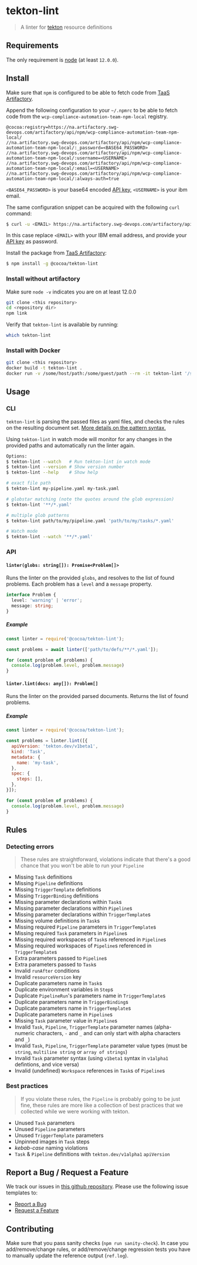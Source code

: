# tekton-lint

> A linter for [tekton] resource definitions

## Requirements

The only requirement is [node] (at least `12.0.0`).

## Install

Make sure that `npm` is configured to be able to fetch code from [TaaS Artifactory][taas].

Append the following configuration to your `~/.npmrc` to be able to fetch code from the `wcp-compliance-automation-team-npm-local` registry.

```
@cocoa:registry=https://na.artifactory.swg-devops.com/artifactory/api/npm/wcp-compliance-automation-team-npm-local/
//na.artifactory.swg-devops.com/artifactory/api/npm/wcp-compliance-automation-team-npm-local/:_password=<BASE64_PASSWORD>
//na.artifactory.swg-devops.com/artifactory/api/npm/wcp-compliance-automation-team-npm-local/:username=<USERNAME>
//na.artifactory.swg-devops.com/artifactory/api/npm/wcp-compliance-automation-team-npm-local/:email=<USERNAME>
//na.artifactory.swg-devops.com/artifactory/api/npm/wcp-compliance-automation-team-npm-local/:always-auth=true
```

`<BASE64_PASSWORD>` is your base64 encoded [API key][taas-api], `<USERNAME>` is your ibm email.

The same configuration snippet can be acquired with the following `curl` command:

```sh
$ curl -u <EMAIL> https://na.artifactory.swg-devops.com/artifactory/api/npm/wcp-compliance-automation-team-npm-local/auth/cocoa
```

In this case replace `<EMAIL>` with your IBM email address, and provide your [API key][taas-api] as password.

Install the package from [TaaS Artifactory][taas]:

```sh
$ npm install -g @cocoa/tekton-lint
```

### Install without artifactory

Make sure `node -v` indicates you are on at least 12.0.0

```sh
git clone <this repository>
cd <repository dir>
npm link
```

Verify that `tekton-lint` is available by running:
```sh
which tekton-lint
```

### Install with Docker

```sh
git clone <this repository>
docker build -t tekton-lint .
docker run -v /some/host/path:/some/guest/path --rm -it tekton-lint '/some/guest/path/*.yaml'
```

## Usage

### CLI

`tekton-lint` is parsing the passed files as yaml files, and checks the rules
on the resulting document set. [More details on the pattern syntax.][pattern]

Using `tekton-lint` in watch mode will monitor for any changes in the provided paths and automatically run the linter again. 

```sh
Options:
$ tekton-lint --watch   # Run tekton-lint in watch mode
$ tekton-lint --version # Show version number
$ tekton-lint --help    # Show help

# exact file path
$ tekton-lint my-pipeline.yaml my-task.yaml

# globstar matching (note the quotes around the glob expression)
$ tekton-lint '**/*.yaml'

# multiple glob patterns
$ tekton-lint path/to/my/pipeline.yaml 'path/to/my/tasks/*.yaml'

# Watch mode
$ tekton-lint --watch '**/*.yaml'
```

### API

#### `linter(globs: string[]): Promise<Problem[]>`

Runs the linter on the provided `globs`, and resolves to the list of found problems.
Each problem has a `level` and a `message` property.

```ts
interface Problem {
  level: 'warning' | 'error';
  message: string;
}
```

##### Example

```js
const linter = require('@cocoa/tekton-lint');

const problems = await linter(['path/to/defs/**/*.yaml']);

for (const problem of problems) {
  console.log(problem.level, problem.message)
}
```

#### `linter.lint(docs: any[]): Problem[]`

Runs the linter on the provided parsed documents. Returns the list of found problems.

##### Example

```js
const linter = require('@cocoa/tekton-lint');

const problems = linter.lint([{
  apiVersion: 'tekton.dev/v1beta1',
  kind: 'Task',
  metadata: {
    name: 'my-task',
  },
  spec: {
    steps: [],
  },
}]);

for (const problem of problems) {
  console.log(problem.level, problem.message)
}
```

## Rules

### Detecting errors

> These rules are straightforward, violations indicate that there's a good
> chance that you won't be able to run your `Pipeline`

- Missing `Task` definitions
- Missing `Pipeline` definitions
- Missing `TriggerTemplate` definitions
- Missing `TriggerBinding` definitions
- Missing parameter declarations within `Task`s
- Missing parameter declarations within `Pipeline`s
- Missing parameter declarations within `TriggerTemplate`s
- Missing volume definitions in `Task`s
- Missing required `Pipeline` parameters in `TriggerTemplate`s
- Missing required `Task` parameters in `Pipeline`s
- Missing required workspaces of `Task`s referenced in `Pipeline`s
- Missing required workspaces of `Pipeline`s referenced in `TriggerTemplate`s
- Extra parameters passed to `Pipeline`s
- Extra parameters passed to `Task`s
- Invalid `runAfter` conditions
- Invalid `resourceVersion` key
- Duplicate parameters name in `Task`s
- Duplicate environment variables in `Step`s
- Duplicate `PipelineRun`'s parameters name in `TriggerTemplate`s
- Duplicate parameters name in `TriggerBinding`s
- Duplicate parameters name in `TriggerTemplate`s
- Duplicate parameters name in `Pipeline`s
- Missing `Task` parameter value in `Pipeline`s
- Invalid `Task`, `Pipeline`, `TriggerTemplate` parameter names (alpha-numeric characters, `-` and `_` and can only start with alpha characters and `_`)
- Invalid `Task`, `Pipeline`, `TriggerTemplate` parameter value types (must be `string`, `multiline string` or `array of strings`)
- Invalid `Task` parameter syntax (using `v1beta1` syntax in `v1alpha1` defintions, and vice versa)
- Invalid (undefined) `Workspace` references in `Task`s of `Pipeline`s

### Best practices

> If you violate these rules, the `Pipeline` is probably going to be just fine,
> these rules are more like a collection of best practices that we collected
> while we were working with tekton.

- Unused `Task` parameters
- Unused `Pipeline` parameters
- Unused `TriggerTemplate` parameters
- Unpinned images in `Task` steps
- _kebab-case_ naming violations
- `Task` & `Pipeline` definitions with `tekton.dev/v1alpha1` `apiVersion`

[tekton]: https://tekton.dev
[node]: https://nodejs.org
[pattern]: https://github.com/mrmlnc/fast-glob#pattern-syntax
[taas]: https://na.artifactory.swg-devops.com/artifactory/webapp/#/home
[taas-api]: https://na.artifactory.swg-devops.com/artifactory/webapp/#/profile

## Report a Bug / Request a Feature

We track our issues in [this github repository](https://github.ibm.com/cocoa/board).
Please use the following issue templates to:
- [Report a Bug](https://github.ibm.com/cocoa/board/issues/new?template=bug.md)
- [Request a Feature](https://github.ibm.com/cocoa/board/issues/new?template=feature.md)

## Contributing

Make sure that you pass sanity checks (`npm run sanity-check`). In case you
add/remove/change rules, or add/remove/change regression tests you have to
manually update the reference output (`ref.log`).
